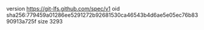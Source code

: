 version https://git-lfs.github.com/spec/v1
oid sha256:779459a01286ee5291272b92681530ca46543b4d6ae5e05ec76b8390913a725f
size 3293
